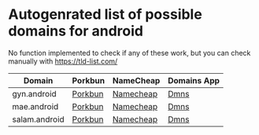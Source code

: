 # Autogenrated list of possible domains for android

No function implemented to check if any of these work, but you can check manually with https://tld-list.com/

| Domain | Porkbun | NameCheap | Domains App |
|---|---|---|---|
| gyn.android | [Porkbun](https://porkbun.com/checkout/search?prb=e814663da1&tlds=&idnLanguage=&search=search&q=gyn.android) | [Namecheap](https://www.namecheap.com/domains/registration/results/?domain=gyn.android) | [Dmns](https://dmns.app/domains?q=gyn.android) |
| mae.android | [Porkbun](https://porkbun.com/checkout/search?prb=e814663da1&tlds=&idnLanguage=&search=search&q=mae.android) | [Namecheap](https://www.namecheap.com/domains/registration/results/?domain=mae.android) | [Dmns](https://dmns.app/domains?q=mae.android) |
| salam.android | [Porkbun](https://porkbun.com/checkout/search?prb=e814663da1&tlds=&idnLanguage=&search=search&q=salam.android) | [Namecheap](https://www.namecheap.com/domains/registration/results/?domain=salam.android) | [Dmns](https://dmns.app/domains?q=salam.android) |

